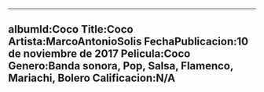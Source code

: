 ---
albumId:Coco
Title:Coco
Artista:MarcoAntonioSolis
FechaPublicacion:10 de noviembre de 2017
Pelicula:Coco
Genero:Banda sonora, Pop, Salsa, Flamenco, Mariachi, Bolero
Calificacion:N/A
---